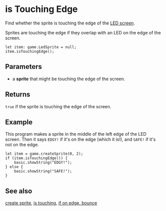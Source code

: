 # is Touching Edge

Find whether the sprite is touching the edge of the [LED screen](/device/screen).

Sprites are touching the edge if they overlap with an LED on the edge
of the screen.

```sig
let item: game.LedSprite = null;
item.isTouchingEdge();
```

## Parameters

* a **sprite** that might be touching the edge of the screen.

## Returns

`true` if the sprite is touching the edge of the screen.

## Example

This program makes a sprite in the middle of the left edge of the LED screen.
Then it says `EDGY!` if it's on the edge (which it is!), and `SAFE!` if it's
not on the edge.

```blocks
let item = game.createSprite(0, 2);
if (item.isTouchingEdge()) {
    basic.showString("EDGY!");
} else {
    basic.showString("SAFE!");
}
```
	
## See also

[create sprite](/reference/game/create-sprite),
[is touching](/reference/game/is-touching),
[if on edge, bounce](/reference/game/if-on-edge-bounce)
